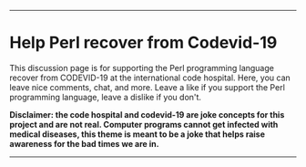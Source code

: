 ***

# Help Perl recover from Codevid-19

This discussion page is for supporting the Perl programming language recover from CODEVID-19 at the international code hospital. Here, you can leave nice comments, chat, and more. Leave a like if you support the Perl programming language, leave a dislike if you don't.

**Disclaimer: the code hospital and codevid-19 are joke concepts for this project and are not real. Computer programs cannot get infected with medical diseases, this theme is meant to be a joke that helps raise awareness for the bad times we are in.**

***
